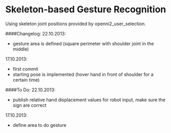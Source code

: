 Skeleton-based Gesture Recognition
==============================

Using skeleton joint positions provided by openni2_user_selection.


####Changelog:
22.10.2013:
- gesture area is defined (square perimeter with shoulder joint in the middle)

17.10.2013:
- first commit
- starting pose is implemented (hover hand in front of shoulder for a certain time)


####To Do:
22.10.2013:
- publish relative hand displacement values for robot input, make sure the sign are correct


17.10.2013:
- define area to do gesture
